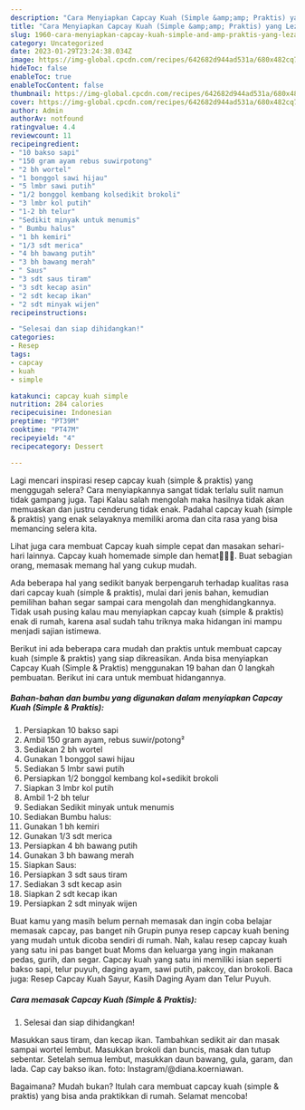 ```yaml
---
description: "Cara Menyiapkan Capcay Kuah (Simple &amp;amp; Praktis) yang Lezat Sekali"
title: "Cara Menyiapkan Capcay Kuah (Simple &amp;amp; Praktis) yang Lezat Sekali"
slug: 1960-cara-menyiapkan-capcay-kuah-simple-and-amp-praktis-yang-lezat-sekali
category: Uncategorized
date: 2023-01-29T23:24:38.034Z
image: https://img-global.cpcdn.com/recipes/642682d944ad531a/680x482cq70/capcay-kuah-simple-praktis-foto-resep-utama.jpg
hideToc: false
enableToc: true
enableTocContent: false
thumbnail: https://img-global.cpcdn.com/recipes/642682d944ad531a/680x482cq70/capcay-kuah-simple-praktis-foto-resep-utama.jpg
cover: https://img-global.cpcdn.com/recipes/642682d944ad531a/680x482cq70/capcay-kuah-simple-praktis-foto-resep-utama.jpg
author: Admin
authorAv: notfound
ratingvalue: 4.4
reviewcount: 11
recipeingredient:
- "10 bakso sapi"
- "150 gram ayam rebus suwirpotong"
- "2 bh wortel"
- "1 bonggol sawi hijau"
- "5 lmbr sawi putih"
- "1/2 bonggol kembang kolsedikit brokoli"
- "3 lmbr kol putih"
- "1-2 bh telur"
- "Sedikit minyak untuk menumis"
- " Bumbu halus"
- "1 bh kemiri"
- "1/3 sdt merica"
- "4 bh bawang putih"
- "3 bh bawang merah"
- " Saus"
- "3 sdt saus tiram"
- "3 sdt kecap asin"
- "2 sdt kecap ikan"
- "2 sdt minyak wijen"
recipeinstructions:

- "Selesai dan siap dihidangkan!"
categories:
- Resep
tags:
- capcay
- kuah
- simple

katakunci: capcay kuah simple 
nutrition: 284 calories
recipecuisine: Indonesian
preptime: "PT39M"
cooktime: "PT47M"
recipeyield: "4"
recipecategory: Dessert

---
```



Lagi mencari inspirasi resep capcay kuah (simple &amp; praktis) yang menggugah selera? Cara menyiapkannya sangat tidak terlalu sulit namun tidak gampang juga. Tapi Kalau salah mengolah maka hasilnya tidak akan memuaskan dan justru cenderung tidak enak. Padahal capcay kuah (simple &amp; praktis) yang enak selayaknya memiliki aroma dan cita rasa yang bisa memancing selera kita.


Lihat juga cara membuat Capcay kuah simple cepat dan masakan sehari-hari lainnya. Capcay kuah homemade simple dan hemat👩‍🍳😂. Buat sebagian orang, memasak memang hal yang cukup mudah.

Ada beberapa hal yang sedikit banyak berpengaruh terhadap kualitas rasa dari capcay kuah (simple &amp; praktis), mulai dari jenis bahan, kemudian pemilihan bahan segar sampai cara mengolah dan menghidangkannya. Tidak usah pusing kalau mau menyiapkan capcay kuah (simple &amp; praktis) enak di rumah, karena asal sudah tahu triknya maka hidangan ini mampu menjadi sajian istimewa.


Berikut ini ada beberapa cara mudah dan praktis untuk membuat capcay kuah (simple &amp; praktis) yang siap dikreasikan. Anda bisa menyiapkan Capcay Kuah (Simple &amp; Praktis) menggunakan 19 bahan dan 0 langkah pembuatan. Berikut ini cara untuk membuat hidangannya.

<!--inarticleads1-->

##### Bahan-bahan dan bumbu yang digunakan dalam menyiapkan Capcay Kuah (Simple &amp; Praktis):

1. Persiapkan 10 bakso sapi
1. Ambil 150 gram ayam, rebus suwir/potong²
1. Sediakan 2 bh wortel
1. Gunakan 1 bonggol sawi hijau
1. Sediakan 5 lmbr sawi putih
1. Persiapkan 1/2 bonggol kembang kol+sedikit brokoli
1. Siapkan 3 lmbr kol putih
1. Ambil 1-2 bh telur
1. Sediakan Sedikit minyak untuk menumis
1. Sediakan  Bumbu halus:
1. Gunakan 1 bh kemiri
1. Gunakan 1/3 sdt merica
1. Persiapkan 4 bh bawang putih
1. Gunakan 3 bh bawang merah
1. Siapkan  Saus:
1. Persiapkan 3 sdt saus tiram
1. Sediakan 3 sdt kecap asin
1. Siapkan 2 sdt kecap ikan
1. Persiapkan 2 sdt minyak wijen


Buat kamu yang masih belum pernah memasak dan ingin coba belajar memasak capcay, pas banget nih Grupin punya resep capcay kuah bening yang mudah untuk dicoba sendiri di rumah. Nah, kalau resep capcay kuah yang satu ini pas banget buat Moms dan keluarga yang ingin makanan pedas, gurih, dan segar. Capcay kuah yang satu ini memiliki isian seperti bakso sapi, telur puyuh, daging ayam, sawi putih, pakcoy, dan brokoli. Baca juga: Resep Capcay Kuah Sayur, Kasih Daging Ayam dan Telur Puyuh. 

<!--inarticleads2-->

##### Cara memasak Capcay Kuah (Simple &amp; Praktis):


1. Selesai dan siap dihidangkan!

Masukkan saus tiram, dan kecap ikan. Tambahkan sedikit air dan masak sampai wortel lembut. Masukkan brokoli dan buncis, masak dan tutup sebentar. Setelah semua lembut, masukkan daun bawang, gula, garam, dan lada. Cap cay bakso ikan. foto: Instagram/@diana.koerniawan. 

Bagaimana? Mudah bukan? Itulah cara membuat capcay kuah (simple &amp; praktis) yang bisa anda praktikkan di rumah. Selamat mencoba!
